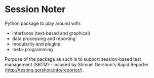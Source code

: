 # Session Noter

Python package to play around with:
- interfaces (text-based and graphical)
- data processing and reporting
- modularity and plugins
- meta-programming

Purpose of the package as such is to support session-based test management (SBTM) - inspired by Shmuel Gershon's Rapid Reporter (http://testing.gershon.info/reporter/).
